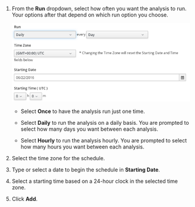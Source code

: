 1.  From the **Run** dropdown, select how often you want the analysis to
    run. Your options after that depend on which run option you choose.

    ![image](/images/1938.png)

      - Select **Once** to have the analysis run just one time.

      - Select **Daily** to run the analysis on a daily basis. You are
        prompted to select how many days you want between each analysis.

      - Select **Hourly** to run the analysis hourly. You are prompted
        to select how many hours you want between each analysis.

2.  Select the time zone for the schedule.

3.  Type or select a date to begin the schedule in **Starting Date**.

4.  Select a starting time based on a 24-hour clock in the selected time
    zone.

5.  Click **Add**.
